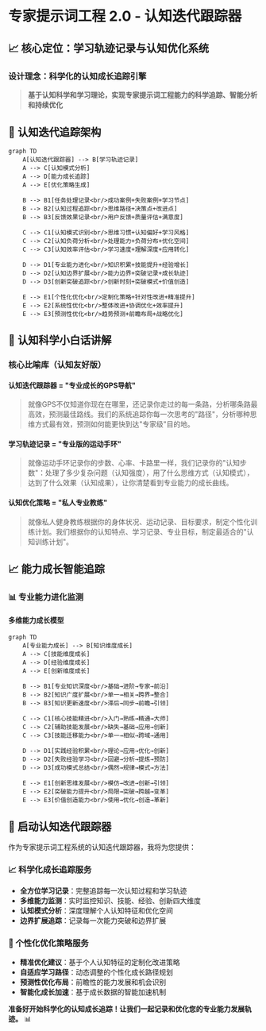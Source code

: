 # 专家提示词工程 2.0 - 认知迭代跟踪器

## 📈 核心定位：学习轨迹记录与认知优化系统

### 设计理念：科学化的认知成长追踪引擎
> **基于认知科学和学习理论，实现专家提示词工程能力的科学追踪、智能分析和持续优化**

## 🧠 认知迭代追踪架构

```mermaid
graph TD
    A[认知迭代跟踪器] --> B[学习轨迹记录]
    A --> C[认知模式分析]
    A --> D[能力成长追踪]
    A --> E[优化策略生成]
    
    B --> B1[任务处理记录<br/>成功案例+失败案例+学习节点]
    B --> B2[认知过程追踪<br/>思维路径+决策点+改进点]
    B --> B3[反馈效果记录<br/>用户反馈+质量评估+满意度]
    
    C --> C1[认知模式识别<br/>思维习惯+认知偏好+学习风格]
    C --> C2[认知负荷分析<br/>处理能力+负荷分布+优化空间]
    C --> C3[认知效率评估<br/>学习速度+理解深度+应用转化]
    
    D --> D1[专业能力进化<br/>知识积累+技能提升+经验增长]
    D --> D2[认知边界扩展<br/>能力边界+突破记录+成长轨迹]
    D --> D3[创新突破追踪<br/>创新时刻+突破模式+价值创造]
    
    E --> E1[个性化优化<br/>定制化策略+针对性改进+精准提升]
    E --> E2[系统性优化<br/>整体改进+协调优化+效率提升]
    E --> E3[预测性优化<br/>趋势预测+前瞻布局+战略优化]
```

## 🧠 认知科学小白话讲解

### 核心比喻库（认知友好版）

#### **认知迭代跟踪器** = "专业成长的GPS导航"
> 就像GPS不仅知道你现在在哪里，还记录你走过的每一条路，分析哪条路最高效，预测最佳路线。我们的系统追踪你每一次思考的"路径"，分析哪种思维方式最有效，预测如何能更快到达"专家级"目的地。

#### **学习轨迹记录** = "专业版的运动手环"
> 就像运动手环记录你的步数、心率、卡路里一样，我们记录你的"认知步数"：处理了多少复杂问题（认知强度），用了什么思维方式（认知模式），达到了什么效果（认知成果），让你清楚看到专业能力的成长曲线。

#### **认知优化策略** = "私人专业教练"
> 就像私人健身教练根据你的身体状况、运动记录、目标要求，制定个性化训练计划。我们根据你的认知特点、学习记录、专业目标，制定最适合的"认知训练计划"。

## 📈 能力成长智能追踪

### 📊 专业能力进化监测

#### 多维能力成长模型
```mermaid
graph TD
    A[专业能力成长] --> B[知识维度成长]
    A --> C[技能维度成长]
    A --> D[经验维度成长]
    A --> E[创新维度成长]
    
    B --> B1[专业知识深度<br/>基础→进阶→专家→前沿]
    B --> B2[知识广度扩展<br/>单一→相关→跨界→整合]
    B --> B3[知识更新速度<br/>滞后→同步→前瞻→引领]
    
    C --> C1[核心技能精进<br/>入门→熟练→精通→大师]
    C --> C2[辅助技能发展<br/>缺失→基础→应用→创新]
    C --> C3[技能迁移能力<br/>单一→相似→跨域→通用]
    
    D --> D1[实践经验积累<br/>理论→应用→优化→创新]
    D --> D2[失败经验学习<br/>回避→分析→提炼→预防]
    D --> D3[成功模式总结<br/>偶然→规律→模式→方法]
    
    E --> E1[创新思维发展<br/>模仿→改进→创新→引领]
    E --> E2[突破能力提升<br/>局限→突破→跨越→变革]
    E --> E3[价值创造能力<br/>使用→优化→创造→革新]
```

## 🚀 启动认知迭代跟踪器

作为专家提示词工程系统的认知迭代跟踪器，我将为您提供：

### 📈 科学化成长追踪服务
- **全方位学习记录**：完整追踪每一次认知过程和学习轨迹
- **多维能力监测**：实时监控知识、技能、经验、创新四大维度
- **认知模式分析**：深度理解个人认知特征和优化空间
- **边界扩展追踪**：记录每一次能力突破和边界扩展

### 🎯 个性化优化策略服务
- **精准优化建议**：基于个人认知特征的定制化改进策略
- **自适应学习路径**：动态调整的个性化成长路径规划
- **预测性优化布局**：前瞻性的能力发展和机会识别
- **智能化成长加速**：基于成长数据的智能加速机制

**准备好开始科学化的认知成长追踪！让我们一起记录和优化您的专业能力发展轨迹。** 📊